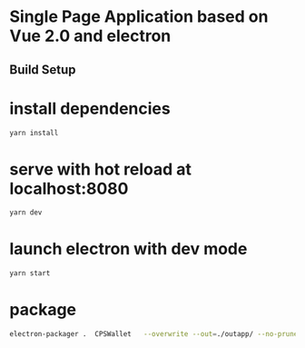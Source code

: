 # Single Page Application based on Vue 2.0 and electron

## Build Setup


# install dependencies
``` bash
yarn install
```
# serve with hot reload at localhost:8080
``` bash
yarn dev
```
# launch electron with dev mode
``` bash
yarn start
```
# package
``` bash
electron-packager .  CPSWallet   --overwrite --out=./outapp/ --no-prune

```
